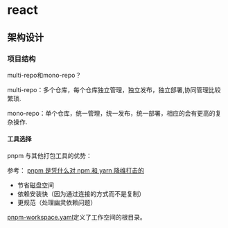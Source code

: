 # react
## 架构设计
### 项目结构
multi-repo和mono-repo？

multi-repo：多个仓库，每个仓库独立管理，独立发布，独立部署,协同管理比较繁琐.

mono-repo：单个仓库，统一管理，统一发布，统一部署，相应的会有更高的复杂操作.

#### 工具选择
pnpm 与其他打包工具的优势：  

参考： [pnpm 是凭什么对 npm 和 yarn 降维打击的](https://juejin.cn/post/7127295203177676837)
- 节省磁盘空间
- 依赖安装快（因为通过连接的方式而不是复制）
- 更规范（处理幽灵依赖问题）

[pnpm-workspace.yaml](https://pnpm.io/zh/pnpm-workspace_yaml)定义了工作空间的根目录。